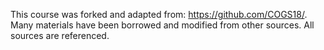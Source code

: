 This course was forked and adapted from: https://github.com/COGS18/.  Many materials have been borrowed and modified from other sources.  All sources are referenced.
